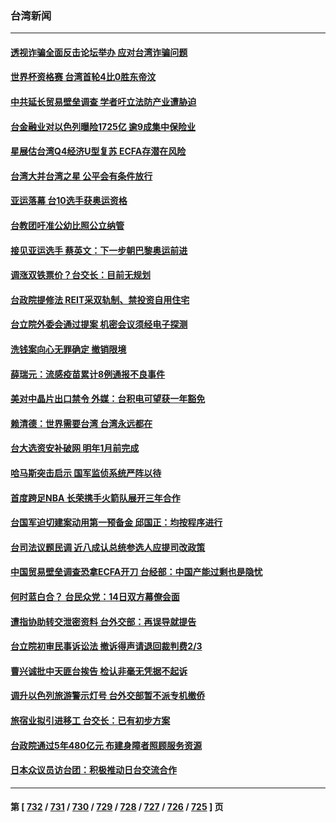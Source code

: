 ### 台湾新闻
---
#### [透视诈骗全面反击论坛举办 应对台湾诈骗问题](../../pages/ncid1349361/n14093702.md) 
#### [世界杯资格赛 台湾首轮4比0胜东帝汶](../../pages/ncid1349361/n14094013.md) 
#### [中共延长贸易壁垒调查 学者吁立法防产业遭胁迫](../../pages/ncid1349361/n14093967.md) 
#### [台金融业对以色列曝险1725亿 逾9成集中保险业](../../pages/ncid1349361/n14093966.md) 
#### [星展估台湾Q4经济U型复苏 ECFA存潜在风险](../../pages/ncid1349361/n14093969.md) 
#### [台湾大并台湾之星 公平会有条件放行](../../pages/ncid1349361/n14093935.md) 
#### [亚运落幕 台10选手获奥运资格](../../pages/ncid1349361/n14093931.md) 
#### [台教团吁准公幼比照公立纳管](../../pages/ncid1349361/n14093933.md) 
#### [接见亚运选手 蔡英文：下一步朝巴黎奥运前进](../../pages/ncid1349361/n14093930.md) 
#### [调涨双铁票价？台交长：目前无规划](../../pages/ncid1349361/n14093928.md) 
#### [台政院提修法 REIT采双轨制、禁投资自用住宅](../../pages/ncid1349361/n14093973.md) 
#### [台立院外委会通过提案 机密会议须经电子探测](../../pages/ncid1349361/n14093971.md) 
#### [洗钱案向心无罪确定 撤销限境](../../pages/ncid1349361/n14093874.md) 
#### [薛瑞元：流感疫苗累计8例通报不良事件](../../pages/ncid1349361/n14093872.md) 
#### [美对中晶片出口禁令 外媒：台积电可望获一年豁免](../../pages/ncid1349361/n14093977.md) 
#### [赖清德：世界需要台湾 台湾永远都在](../../pages/ncid1349361/n14093870.md) 
#### [台大选资安补破网 明年1月前完成](../../pages/ncid1349361/n14093868.md) 
#### [哈马斯突击启示 国军监侦系统严阵以待](../../pages/ncid1349361/n14093866.md) 
#### [首度跨足NBA 长荣携手火箭队展开三年合作](../../pages/ncid1349361/n14093845.md) 
#### [台国军迫切建案动用第一预备金 邱国正：均按程序进行](../../pages/ncid1349361/n14093877.md) 
#### [台司法议题民调 近八成认总统参选人应提司改政策](../../pages/ncid1349361/n14093880.md) 
#### [中国贸易壁垒调查恐拿ECFA开刀 台经部：中国产能过剩也是隐忧](../../pages/ncid1349361/n14093879.md) 
#### [何时蓝白合？ 台民众党：14日双方幕僚会面](../../pages/ncid1349361/n14093882.md) 
#### [遭指协助转交泄密资料 台外交部：再误导就提告](../../pages/ncid1349361/n14093884.md) 
#### [台立院初审民事诉讼法 撤诉得声请退回裁判费2/3](../../pages/ncid1349361/n14093849.md) 
#### [曹兴诚批中天匪台挨告 检认非毫无凭据不起诉](../../pages/ncid1349361/n14093851.md) 
#### [调升以色列旅游警示灯号 台外交部暂不派专机撤侨](../../pages/ncid1349361/n14093835.md) 
#### [旅宿业拟引进移工 台交长：已有初步方案](../../pages/ncid1349361/n14093825.md) 
#### [台政院通过5年480亿元 布建身障者照顾服务资源](../../pages/ncid1349361/n14093824.md) 
#### [日本众议员访台团：积极推动日台交流合作](../../pages/ncid1349361/n14093528.md) 

---
#### 第 [ [732](./732.md) / [731](./731.md) / [730](./730.md) / [729](./729.md) / [728](./728.md) / [727](./727.md) / [726](./726.md) / [725](./725.md) ] 页
